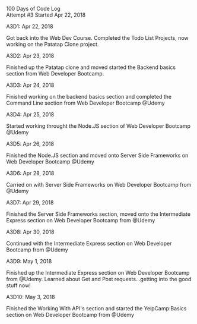 100 Days of Code Log  
Attempt #3
Started Apr 22, 2018

A3D1: 
Apr 22, 2018

Got back into the Web Dev Course. Completed the Todo List Projects, now working on the Patatap Clone project. 

A3D2:
Apr 23, 2018

Finished up the Patatap clone and moved started the Backend basics section from Web Developer Bootcamp. 

A3D3:
Apr 24, 2018

Finished working on the backend basics section and completed  the Command Line section from Web Developer Bootcamp @Udemy 

A3D4:
Apr 25, 2018

Started working throught the Node.JS section of Web Developer Bootcamp @Udemy

A3D5:
Apr 26, 2018

Finished the Node.JS section and moved onto Server Side Frameworks on Web Developer Bootcamp @Udemy

A3D6:
Apr 28, 2018

Carried on with Server Side Frameworks on Web Developer Bootcamp from @Udemy

A3D7:
Apr 29, 2018

Finished the Server Side Frameworks section, moved onto the Intermediate Express section on Web Developer Bootcamp from @Udemy

A3D8: 
Apr 30, 2018

Continued with the Intermediate Express section on Web Developer Bootcamp from @Udemy

A3D9: 
May 1, 2018

Finished up the Intermediate Express section on Web Developer Bootcamp from @Udemy. Learned about Get and Post requests...getting into the good stuff now! 

A3D10:
May 3, 2018

Finished the Working With API's section and started the YelpCamp:Basics section on Web Developer Bootcamp from @Udemy


